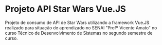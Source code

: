 # Projeto API Star Wars Vue.JS

Projeto de consumo de API de Star Wars utilizando a framework Vue.JS realizado para situação de aprendizado no SENAI "Profº Vicente Amato" no curso Técnico de Desenvolvimento de Sistemas no segundo semestre de curso.
